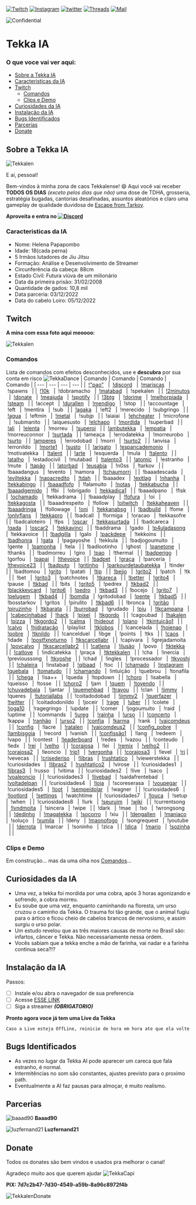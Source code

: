 <!-- PROJECT SHIELDS -->
[![Twitch][twitch-shield]][twitch-url]
[![Instagram][instagram-shield]][instagram-url]
[![twitter][twitter-shield]][twitter-url]
[![Threads][threads-shield]][threads-url]
[![Mail][mail-shield]][mail-url]

<!-- PROJETO CONFIDENTIAL -->
![Confidential][tekkalen-Confidential]

# Tekka IA

<!-- Index -->
### O que voce vai ver aqui:
* [Sobre a Tekka IA](#sobre-a-tekka-ia)
* [Caracteristicas da IA](#caracteristicas-da-ia)
* [Twitch](#twitch)
  * [Comandos](#comandos)
  * [Clips e Demo](#clips-e-demo)
* [Curiosidades da IA](#curiosidades-da-ia)
* [Instalação da IA](#instalação-da-ia)
* [Bugs Identificados](#bugs-identificados)
* [Parcerias](#parcerias)
* [Donate](#donate)

<!-- ABOUT -->
## Sobre a Tekka IA

![Tekkalen][tekkalen-screenshot]

E aí, pessoal!

Bem-vindos à minha zona de caos Tekkalense! :smile:
Aqui você vai receber **TODOS OS DIAS** *(exceto pelos dias que não)* uma dose de TDHA, grosseria, estratégia bugadas, cantorias desafinadas, assuntos aleatórios e claro uma gameplay de qualidade duvidosa de [Escape from Tarkov](https://www.escapefromtarkov.com/).

**Aproveita e entra no [![Discord][discord-shield]][discord-url]**

<!-- CARACTERISTICAS -->
### Caracteristicas da IA

* Nome: Helena Papapombo
* Idade: 18(cada perna) 
* 5 Irmãos lutadores de Jiu Jitsu
* Formação: Análise e Desenvolvimento de Streamer 
* Circunferência da cabeça: 88cm 
* Estado Civil: Futura viúva de um milionário 
* Data da primeira prisão: 31/02/2008 
* Quantidade de gados: 10,8 mil
* Data parceria: 03/12/2022 
* Data do cabelo Loiro: 05/12/2022

<!-- TWITCH -->
## Twitch 

**A mina com essa foto aqui meoooo:** 

![Tekkalen](https://static-cdn.jtvnw.net/jtv_user_pictures/e8869e44-9010-46c1-b828-21d702b0cc37-profile_image-70x70.png)

### Comandos


Lista de comandos com efeitos desconhecidos, use e **descubra** por sua conta em risco ![TekkaDance](https://static-cdn.jtvnw.net/emoticons/v2/emotesv2_11b0e9b1477a4f64a10cdc5ef689270f/default/light/1.0)
| Comando | Comando | Comando | Comando |
| --- | --- | --- | --- |
|	  [!"pao"](https://clips.twitch.tv/FaithfulGrotesqueTaroHoneyBadger-XVHHNhH9oSHUAHbe)  	|	  [!discord](https://discord.gg/jpkDCZbAAk)  	|	  [!mariscas](https://clips.twitch.tv/CarelessBetterWaspBudBlast-8Y1yczmIGCUdW8Be)   	|	  !spawns  	|
|	  [!10k](https://clips.twitch.tv/PreciousAuspiciousWolfYee-TjPgOcVeY4luVfuB)   	|	  !dobramacho  	|	  [!matabad](https://clips.twitch.tv/BoldAgitatedCattleCoolStoryBro-blzqUrynaqCNAnEX)  	|	  !spekalen  	|
|	  [!2minutos](https://i.ibb.co/X7gNN3G/22b37c9a-732e-4bf5-abe0-adb911d61ee5.jpg)   	|	  [!donate](https://clips.twitch.tv/ExcitedInnocentUdonDoggo-BjQx7GR__sIfOq0n)   	|	  [!meajuda](https://clips.twitch.tv/SpotlessSleepyCrabs4Head-qZ3wKDq-Hul30uJU)  	|	  [!spotify](https://open.spotify.com/user/12148388010?si=156ece9ff4ff4b9c)  	|
|	  [!3btg](https://clips.twitch.tv/TentativeLittleKumquatPicoMause-QYBihgEwigS_ogCQ)  	|	  [!dorime](https://clips.twitch.tv/TrappedUnsightlyCattleDAESuppy-XrRrSYUmg-yA3EOm)   	|	  [!melhorpiada](https://clips.twitch.tv/MushyCrispyShieldUWot-Q2gNvQXUrtVu0ccA)   	|	  [!steam](https://steamcommunity.com/profiles/76561198051634170/)   	|
|	  !accept  	|	  [!durallen](https://clips.twitch.tv/SpoopyInquisitiveLocustPeanutButterJellyTime-bP1gKPnb-Be72Zl6)   	|	  [!mendigo](https://clips.twitch.tv/FamousSpikyBottleChocolateRain-sLRiYIZyuaLvTG33)  	|	  !stop  	|
|	  !accountage  	|	  !eft   	|	  !mentira   	|	  !sub   	|
|	  [!agaka](https://clips.twitch.tv/BetterDistinctSpindle4Head-f3HDfOEXaptdRlc-)  	|	  !eft2  	|	  !merecido  	|	  !subgringo   	|
|	  [!agua](https://clips.twitch.tv/BloodyBetterSquirrelPunchTrees-B12B4RXZX05byj8M)   	|	  !eftmin  	|	  [!metal](https://clips.twitch.tv/TenuousRacyDelicataHeyGuys-7bOlv3wHafp8Kiz3)  	|	  !subjp   	|
|	  !aiaiai  	|	  [!ehcheater](https://clips.twitch.tv/BrightFaithfulSalsifyEagleEye-88-C-LSAqHmyQtMV)   	|	  !microfone   	|	  !submanito   	|
|	  !aiquesusto  	|	  [!elchapo](https://clips.twitch.tv/SavoryEnthusiasticAuberginePJSalt-wfoU6DWtZILA85ck)   	|	  [!mordida](https://clips.twitch.tv/OpenRichSharkPJSalt-EihpT_I5A-VlB7Ll)   	|	  !superbad  	|
|	  [!ali](https://clips.twitch.tv/AbstruseSpicyTireYouDontSay-U_XHmlCVgxmVsQ-2)   	|	  [!elenta](https://www.twitch.tv/tekkalen/clip/IntelligentBlueDuckCharlietheUnicorn-1YU5VeK6WQHUAcnI)   	|	  !morreu  	|	  [!superoi](https://clips.twitch.tv/BlindingGlutenFreeOxJonCarnage-v0OibHkWa8UUZk5i)  	|
|	  [!ambutekka](https://clips.twitch.tv/RacyObedientShingleCharlieBitMe-1DvN6K6Ra46ylGkw)   	|	  [!empatia](https://youtu.be/R7i53k07OJY)   	|	  !morreuconnor  	|	  [!surtada](https://clips.twitch.tv/GlutenFreeRudeCakeLitFam-ALqZl17AMLuCMKMz)  	|
|	  !ameaça  	|	  !errodatekka   	|	  !morreurobo  	|	  [!surto](https://clips.twitch.tv/GracefulCovertCrabShadyLulu-Vx5FF0qPGeOEgca8)   	|
|	  [!amperes](https://clips.twitch.tv/EasyThirstyOcelotBigBrother-b2rt-dO98EFPDv2a)   	|	  !errodobad   	|	  !morri   	|	  [!surto2](https://clips.twitch.tv/VivaciousFrailOxImGlitch-HKQvTT5cHechvLie)   	|
|	  !anvisa  	|	  !erronildo   	|	  [!morte1](https://clips.twitch.tv/ModernRamshackleVanillaHotPokket-ORHXDLXWtkT42ldy)   	|	  [!susto](https://clips.twitch.tv/KathishBillowingWombatCoolStoryBro-b6ugPNm-A9AuRVIb)  	|
|	  [!arigato](https://clips.twitch.tv/SuccessfulBraveDugongPJSugar-K0C8CX1UX-6Ja4l3)  	|	  [!espancademonio](https://clips.twitch.tv/YummyCautiousCakeOhMyDog-DGZoAPTEPxc12Isv)   	|	  !motivatekka   	|	  [!talent](https://clips.twitch.tv/SnappyMildCougarM4xHeh-q-NZpVIPrSOzLlpw)   	|
|	  [!arte](https://clips.twitch.tv/MagnificentAmusedLobsterHumbleLife-Ea47mG8ptpQucnKD)   	|	  !esquerda  	|	  !mula  	|	  [!talento](https://clips.twitch.tv/KitschyGrossChipmunkJonCarnage-6fGLn30l2msik8rB)  	|
|	  [!atalho](https://clips.twitch.tv/FlaccidYummyCarabeefDAESuppy-UeiTupLmj6d7OJVT)   	|	  !estadocivil   	|	  !mutabad   	|	  [!talento3](https://clips.twitch.tv/SilkySpikyAsteriskArgieB8-_8vznekoNAiRwuvI)  	|
|	  [!atomic](https://www.youtube.com/watch?v=yqHSQhcuNJ4)   	|	  !estranho  	|	  !mute  	|	  [!tapão](https://clips.twitch.tv/FineRelatedHabaneroKevinTurtle-o1q_ukP1VRLlNXi-)  	|
|	  [!atorbad](https://clips.twitch.tv/EnticingAmazonianChoughOhMyDog-Og2a4g7gImbQyirB)  	|	  [!eusabia](https://clips.twitch.tv/HeartlessPatientBillRuleFive-ExTOGawlfj9k-vpi)  	|	  !n0ss  	|	  !tarkov  	|
|	  !baaadangus  	|	  !evento  	|	  !namora  	|	  [!tchaumorri](https://clips.twitch.tv/InquisitiveDeafCakeCeilingCat-QwzBRnWpGv9XZs3W)  	|
|	  !baaadescada   	|	  [!eviltekka](https://clips.twitch.tv/ViscousExcitedBibimbapPlanking-bXGkVA77hm-ATDId)  	|	  [!naoacredito](https://clips.twitch.tv/BadProtectiveGaurKappaWealth-tyl6navtqmWXVKy3)  	|	  [!tdah](https://clips.twitch.tv/DoubtfulGrotesqueAdminDerp-OxJpqnJuxV1HyI75)   	|
|	  !baaadex   	|	  [!exitlag](https://www.exitlag.com/refer/8244665)  	|	  [!nhanha](https://clips.twitch.tv/LazySuaveFishCopyThis-CySukszK4v8NZOHA)  	|	  [!tekkabingo](https://clips.twitch.tv/PrettiestKindLampEleGiggle-u5J3yHgUrfXN9nJs)   	|
|	  [!baaadfofo](https://clips.twitch.tv/BoxyPiercingMelonDancingBanana-_5Ob7CETSD6Trb0m)  	|	  !falamuito   	|	  [!notas](https://clips.twitch.tv/CarefulSmallPeppermintHeyGuys-TbP6yvCmWlCJrDb8)   	|	  [!tekkabucha](https://clips.twitch.tv/NastySneakyFishLitty-0uYAEyMRj_Dxh4s3)   	|
|	  [!baaadgemido](https://clips.twitch.tv/PowerfulIgnorantKleeFailFish-RYH7L14IzuFjAlXr)  	|	  !fbi   	|	  !obrigado  	|	  [!tekkadica1](https://clips.twitch.tv/CoweringGoodSpaghettiCharlieBitMe-9oqJagiZMAsyMzR0)  	|
|	  !baaadpano   	|	  !fisk  	|	  [!ochamado](https://clips.twitch.tv/ElegantMushyPuddingOMGScoots-Wi0-HEm1KgDU5Y6c)   	|	  !tekkadrama  	|
|	  !baaadplay   	|	  [!fofura](https://clips.twitch.tv/EphemeralTenaciousCheesecakeGingerPower-ehQHG-KBgbKdqT82)  	|	  !oi  	|	  [!tekkagosta](https://clips.twitch.tv/ClumsyMuddySrirachaPraiseIt-LAkJ03VZtloio-Jq)  	|
|	  !baaadrespeito   	|	  !follow  	|	  [!oitwitch](https://www.instagram.com/p/CvvcCEEtPjw/)  	|	  [!tekkaheaven](https://clips.twitch.tv/CourteousEnergeticAlmondThunBeast-L58-BeVGTco5Eeqy)   	|
|	  [!baaadringa](https://clips.twitch.tv/NurturingSolidAyeayeNononoCat-ahNgt7MTESe_hV8O)  	|	  !followage   	|	  [!oni](https://clips.twitch.tv/ScrumptiousZanyBasenjiDendiFace-KJG_5Vo1tuUFTXsg)   	|	  [!tekkanabsg](https://clips.twitch.tv/ShinyPoisedButter4Head-TDxXchcC3a99RfVr)   	|
|	  [!badbuild](https://clips.twitch.tv/StrangeBoxySmoothiePipeHype-xzqPyZzoeAMF9W0N)  	|	  !fome  	|	  [!onlyflans](http://www.pudim.com.br/)   	|	  [!tekkapro](https://clips.twitch.tv/CrazyLachrymoseBarracudaJebaited-RgfQla6xrZQwn1ES)   	|
|	  !badcall   	|	  !formiga   	|	  !oracao  	|	  !tekkasofre  	|
|	  !badcaloteiro  	|	  !fps   	|	  [!oscar](https://clips.twitch.tv/AstuteBashfulBarracudaTriHard-dORfLeNkpWmjT2y1)   	|	  [!tekkasurtada](https://clips.twitch.tv/ManlyAnnoyingPeachAMPTropPunch-RgJvefpCZ_YNRybE)   	|
|	  !badcareca   	|	  [!gada](https://clips.twitch.tv/TubularPowerfulShinglePartyTime-IjjJmtbtJQT2b8lL)  	|	  [!oscar2](https://clips.twitch.tv/TransparentArtisticHummingbirdKlappa-Vxryj51JS-k1dGSG)   	|	  [!tekkavinci](https://clips.twitch.tv/SpoopyProtectiveChamoisDatBoi-vA-DX-vSnAnwtxRr)  	|
|	  !baddrama  	|	  !gado  	|	  [!p4uladasong](https://clips.twitch.tv/CrowdedSmokyPlumageChocolateRain-qPpadQNmj-xHYId5)  	|	  !tekkavoice  	|
|	  [!badgilla](https://clips.twitch.tv/ResilientThoughtfulBurritoStrawBeary-9CCq9ZgLZ4NkLodG)   	|	  !galo  	|	  [!packdepe](https://clips.twitch.tv/SteamyCharmingSparrowFUNgineer-U4Q0gQ6AferPMUV7)   	|	  !tekkoins  	|
|	  [!badhonra](https://clips.twitch.tv/OnerousSullenPeachRuleFive-6tgbi8DL4sxk0W_i)   	|	  [!gata](https://on.soundcloud.com/XSHCv)   	|	  !pagayoshe   	|	  !tekkula   	|
|	  !badjogoumuito   	|	  !gente   	|	  [!pamonha](https://www.twitch.tv/tekkalen/clip/CallousCleanAniseThunBeast-0ZJKhldmgYjoWrdt)  	|	  !tela  	|
|	  !badlootinho   	|	  !ghost   	|	  [!panetone]()  	|	  !thanks  	|
|	  !badmorreu   	|	  !giro  	|	  [!pao](https://clips.twitch.tv/FaithfulGrotesqueTaroHoneyBadger-XVHHNhH9oSHUAHbe)  	|	  !thermal   	|
|	  [!badperigo](https://clips.twitch.tv/PluckyHungryElephantPMSTwin-5tqT5JKXVeRXjh6Q)   	|	  !gorfou  	|	  [!papai](https://clips.twitch.tv/SolidSaltyYamLitty-I1683S5onwJb4i_-)  	|	  [!thevoice](https://clips.twitch.tv/SullenRacyMooseOMGScoots-sfY2CllZ5OywqG5R)   	|
|	  [!badpet](https://clips.twitch.tv/SillyTriumphantChowderBudBlast-ye15KKubjHcaYnOe)   	|	  [!graça](https://clips.twitch.tv/SuspiciousShortGazelleSpicyBoy-9eOn5FXGdrX_ocJI)  	|	  !parceria  	|	  [!thevoice23](https://clips.twitch.tv/LongKitschyPorcupineBrokeBack-gzAewt9IleEOriyz)  	|
|	  [!badputo](https://clips.twitch.tv/ImpartialHeadstrongOkapiPMSTwin-hnCKvsiMIi5bFyv0)   	|	  [!gritinho](https://clips.twitch.tv/TawdrySuspiciousReubenResidentSleeper-bj0o4jtPJnB1y_Q_)  	|	  [!parkourdetaubatekka](https://clips.twitch.tv/FragileNurturingCourgetteTebowing-GeUpyL1oyBjqHoBV)   	|	  !tinder  	|
|	  !badtomou  	|	  [!grito](https://clips.twitch.tv/FamousKathishAxeJebaited-AJvCWueHFg1y8PXC)  	|	  !patati  	|	  [!tip](https://streamelements.com/tekkalen/tip)  	|
|	  [!beijo](https://clips.twitch.tv/RoughDarkKumquatDBstyle-wERcc5mjj-ph1SDt)   	|	  [!grito2](https://clips.twitch.tv/SuperCoyAubergineCmonBruh-d29Td7w4gXOi8aR4)  	|	  !patch   	|	  !tk  	|
|	  !bet   	|	  [!grito3](https://clips.twitch.tv/SuperCoyAubergineCmonBruh-d29Td7w4gXOi8aR4)  	|	  !patchnotes  	|	  [!tkareca](https://clips.twitch.tv/TangentialCoySwallowWutFace-EUCbNk_41QzDfy9I)   	|
|	  [!better](https://betterttv.com/users/6049235e4614912a943662d5)  	|	  [!grito4](https://clips.twitch.tv/MildMistyClipsmomRuleFive-X28zpz9krMlkyZtq)  	|	  !pause   	|	  [!tkbad](https://clips.twitch.tv/AbstruseTrappedTigerBlargNaut-T6Na1_LjQbXdUqIT)   	|
|	  !bits  	|	  [!grito5](https://clips.twitch.tv/CrowdedLivelyFalconTBTacoRight-HjYJCoXbFBN9CVnJ)   	|	  !pedrex  	|	  [!tkbad2](https://clips.twitch.tv/WanderingAgitatedDragonflyItsBoshyTime-67mYcBUx8pGVmRHP)   	|
|	  [!blackkeycard](https://clips.twitch.tv/RepleteBelovedQuailYee-m-NrKPEGgrI7ek_X)   	|	  [!grito6](https://clips.twitch.tv/DreamySucculentEaglePermaSmug-lRICScDknfX5QXTy)  	|	  [!pedro](https://youtu.be/4oigFSS0QBU)   	|	  [!tkbad3](https://clips.twitch.tv/SteamyDaintyPrariedogDancingBanana-js5AhvF4SkWxNBjz)   	|
|	  !bocejo  	|	  [!grito7](https://clips.twitch.tv/TallTentativeAlbatrossGOWSkull-8oCYL3z4zQraUwJh)   	|	  [!pelugem](https://clips.twitch.tv/ProtectiveApatheticHyenaTF2John-K9ndQ065Fb1E1yvj)   	|	  [!tkbad4](https://clips.twitch.tv/CrackyMoldyPorpoisePanicBasket-qqGO_fxPBlaIP23a)   	|
|	  [!bomdia](https://clips.twitch.tv/BeautifulZanyGerbilPeoplesChamp-SIHrf1TJLhHuCgLN)  	|	  !gritodobad  	|	  [!pente](https://clips.twitch.tv/MuddyPunchyFiddleheadsPicoMause-oni6BkvsI2JqnMNM)   	|	  [!tkbad5](https://clips.twitch.tv/SullenCharmingPorpoisePhilosoraptor-Yn0a3_BWRuS8ozBt)  	|
|	  !bosstarkov  	|	  !gritos  	|	  !pirulito  	|	  [!tkbad6](https://clips.twitch.tv/ColdbloodedAmusedCougarRlyTho-twLwdCcl-xq3mboj)  	|
|	  !bronca  	|	  [!gritão](https://clips.twitch.tv/HelplessOnerousSandpiperHumbleLife-YHsmm8G9_L37MhVF)   	|	  [!piruzinho](https://clips.twitch.tv/KitschyBenevolentTriangleBCWarrior-CUT4Ju9_mAVllgKX)  	|	  [!tkbarata](https://clips.twitch.tv/PrettyWonderfulTireMau5-Bj4VzeDxs-YFHWtj)  	|
|	  [!burrobad](https://clips.twitch.tv/EncouragingLitigiousEelStrawBeary-wSfgNUIPNrNf1msJ)  	|	  !grudado   	|	  [!piu](https://clips.twitch.tv/BetterBraveSparrowUncleNox-CNVhPLjIrjht49X3)  	|	  [!tkcampana](https://clips.twitch.tv/HorribleDifficultCheddarKlappa-QMEptSqPAI21rMif)  	|
|	  [!cabecinhabad](https://clips.twitch.tv/LongBlitheVultureKeyboardCat-vwibxFPBs7O1Bwsn)   	|	  [!hack](https://clips.twitch.tv/LivelyAdorableAlligatorVoteNay-gGnzRynyPpkYcR99)   	|	  [!pixel](https://clips.twitch.tv/EnthusiasticFantasticNoodleCeilingCat-VyO118TLM9YHaYuq)   	|	  [!tkgordo](https://www.twitch.tv/tekkalen/clip/AmericanPoliteLouseStoneLightning-EPcIxmciiRMiAx9L)   	|
|	  !cagoubad  	|	  [!hakalen](https://clips.twitch.tv/DifficultArtisticSandpiperMcaT-WcnlTtOqzdNGJ-ac)  	|	  [!pizza](https://clips.twitch.tv/EndearingAverageCamelFailFish-rzRb-g3WiWZcphyk)   	|	  [!tkgordo2](https://clips.twitch.tv/BoldRoundCucumberEagleEye-C7fRnTCFDnMehqZr)  	|
|	  [!calma](https://clips.twitch.tv/CooperativeVictoriousFriseeDansGame-I2lEAw9x5E6mgENc)   	|	  [!hideout](https://tarkov.guru/hideout-profit/)  	|	  [!plano](https://clips.twitch.tv/LachrymoseProtectiveNightingaleShazBotstix-ckzKtfpjs2d6vw99)  	|	  [!tkintuição1](https://clips.twitch.tv/OriginalAgileGrouseDansGame-2RzR1xNR9Ic7vi79)   	|
|	  [!calvo](https://clips.twitch.tv/HorribleAuspiciousMeerkatTriHard-AmxvwrwyB0Ft9TTT)  	|	  [!hidratação](https://clips.twitch.tv/AlluringViscousCiderCoolStoryBro--ecXRZYJoJONYoy6)   	|	  !playlist  	|	  [!tklobos](https://clips.twitch.tv/LivelyAgileWallabyDancingBanana-o4_mHKJfLSvqNdit)   	|
|	  !cancelada   	|	  [!hojenao](https://clips.twitch.tv/PricklyNastyPastaRaccAttack-guoqgQJS0xtNZMii)   	|	  [!pobre](https://cdn.discordapp.com/attachments/1103129053222928485/1150483608163856474/image.png)   	|	  [!tknildo](https://clips.twitch.tv/SpoopyCredulousKittenLeeroyJenkins-mPr8mOoW5hAfhKdZ)  	|
|	  !cancelduel  	|	  !ibge  	|	  !points  	|	  !tks   	|
|	  [!caos](https://media.discordapp.net/attachments/1103129053222928485/1127418388671647894/tekka_destino.png)  	|	  !idade   	|	  [!postfxnoturno](https://clips.twitch.tv/DifferentRockyCrocodileGivePLZ-yRWUjDnAQh49630C)  	|	  [!tkscarcellabr](https://clips.twitch.tv/ProtectiveDignifiedMallardSSSsss-RXD7jydxTn_xwf8C)  	|
|	  !capivara  	|	  !igrejadamoita   	|	  [!povcalvo](https://clips.twitch.tv/RealAltruisticTroutPlanking-_a-sU_cyk4sGe-0m)  	|	  [!tkscarcellabr2](https://clips.twitch.tv/AuspiciousOpenCobblerMau5-gZrXASFCziBPQ32Y)  	|
|	  [!catlena](https://clips.twitch.tv/ThirstyExpensiveBadgerYouDontSay-eYqMgMs_ybfJvcLC)  	|	  [!ilusão](https://clips.twitch.tv/TrappedGenerousCaterpillarVoteNay-mghgqS-UNGzn7qmh)  	|	  !povo  	|	  [!tktekka](https://clips.twitch.tv/EnjoyableEmpathicGooseRalpherZ-h_RcmeigsgSItlMg)  	|
|	  [!catlove](https://clips.twitch.tv/BlindingRelievedMeatloafDansGame-v0muO8LS339jgH5X)  	|	  !indicatekka   	|	  !praça   	|	  [!tktekkalen](https://clips.twitch.tv/FunnyBlindingWalrusAMPTropPunch-0tlg0EuWD4rmH6lU)  	|
|	  !cha   	|	  !inercia   	|	  !previoussong  	|	  [!tkyoshe](https://clips.twitch.tv/HotRockyPuffinTheThing-5rVucbj9jwgSeRem)  	|
|	  !chad  	|	  !ingles  	|	  !processador   	|	  [!tkyoshi](https://clips.twitch.tv/FilthyCrowdedDelicataOptimizePrime-728UX9zguDEgjUuI)  	|
|	  [!chaleira](https://clips.twitch.tv/TangentialCalmWebOMGScoots-qd_YFO0meqfgKL2p)   	|	  !instabad  	|	  [!qibaad](https://clips.twitch.tv/CloudyConcernedOryxPanicVis-M4H9C1tGBPY1gAbX)  	|	  !toc   	|
|	  [!chamado](https://www.youtube.com/watch?v=S4bydlrIt74)  	|	  [!instagram](https://www.instagram.com/lenapalombo/)   	|	  [!quebala]()   	|	  [!tomatudo](https://www.twitch.tv/tekkalen/clip/ComfortableWanderingLocustRuleFive-RDvmUXRW03ep5tgp)   	|
|	  [!chamando](https://clips.twitch.tv/SmoggyIronicAsparagusPanicVis-YEciJrZi6-FTEF0_)  	|	  !intuição  	|	  !quebrou   	|	  !tonafila  	|
|	  [!chega](https://clips.twitch.tv/ObliviousTangibleAlmondSquadGoals-aSSxrAyKoR6vzLVk)   	|	  !isa++   	|	  !queda   	|	  !topdown   	|
|	  [!choro](https://clips.twitch.tv/AmorphousDoubtfulDaikonKappaClaus-10NcTG7AwwhMKz8N)   	|	  !isabella  	|	  !queisso   	|	  !tosse   	|
|	  [!choro2](https://clips.twitch.tv/ProudSaltyAlmondPeoplesChamp-9tCheJtlTAz3JUYM)   	|	  !jam   	|	  [!quem](https://clips.twitch.tv/InspiringPoorGalagoDoubleRainbow-G_yJeF3GWsFSBlrB)   	|	  [!tovendo](https://clips.twitch.tv/DaintyGiantPepperKappaPride-5wrVUvmHFOat81uH)   	|
|	  [!chuvadebala](https://clips.twitch.tv/ClearObesePassionfruitDatBoi-hZjN3qX_kkEfRXly)  	|	  !jantar  	|	  [!quemehbad](https://tenor.com/view/mr-clean-dancing-cleaning-mopping-sway-gif-9643872)  	|	  [!travou](https://clips.twitch.tv/AlluringEvilHamsterKappaWealth-nWc-9JYYIdjvYlU0)   	|
|	  !clan  	|	  [!jimmy](https://clips.twitch.tv/VibrantAmazonianArmadilloFUNgineer-4_q6J5anwyrwJxPU)  	|	  !queres  	|	  [!tutoriallabs](https://clips.twitch.tv/SmoggyEvilWrenchFunRun-jtdRYiomdPr7t6uv)   	|
|	  !coitadodobad  	|	  [!jimmy2](https://clips.twitch.tv/DiligentStrangeRuffBCWarrior-BubswBSdSSJ74024)   	|	  [!querfazer](https://clips.twitch.tv/VibrantTriumphantOkapiUWot-4uKzdczOA1yeHvDy)  	|	  [!twitter](https://twitter.com/tekkalen)   	|
|	  !coitadodonildo  	|	  !joceir  	|	  [!rage](https://clips.twitch.tv/CrackyEphemeralEmuBlargNaut-2FhkuvSKOv4UqdWp)  	|	  [!uber](https://clips.twitch.tv/SmellyAggressivePeppermintStoneLightning-JfHKSWalNAYxDvUD)   	|
|	  !colete  	|	  [!joga10](https://clips.twitch.tv/BlueMoistSproutDatSheffy-fdSD4pCf23KLDHxf)   	|	  !ragegringo  	|	  !update  	|
|	  !comer   	|	  !jogoumuito  	|	  !raid  	|	  !uptime  	|
|	  !commands  	|	  [!jureg](https://escapefromtarkov.fandom.com/wiki/Network_Provider_-_Part_1)   	|	  [!rainha](https://clips.twitch.tv/ObeseJollySmoothieBloodTrail-4isR6PcYsVfKT53q)   	|	  [!urso](ttps://clips.twitch.tv/FaithfulSucculentMetalM4xHeh-nCNyzKHKE5SLkhQR)  	|
|	  [!concerto](https://clips.twitch.tv/AssiduousTriangularDogeFutureMan-epjxnMv6GTcTIonr)   	|	  !kappa   	|	  [!ranhão](https://clips.twitch.tv/InquisitiveTubularSushiLitty-l3nDTj-Oun-rHwjv)   	|	  [!urso2](https://clips.twitch.tv/SteamyArbitraryPistachioDxAbomb-u6q4L8tHG3Mn83_O)   	|
|	  [!confia](https://clips.twitch.tv/CovertKindApeNotLikeThis-H1tq4zTFOVvQZtWL)   	|	  [!karma](https://clips.twitch.tv/ExcitedAgreeableFalconKappaClaus-bmAIrYWceOQdpbnK)  	|	  !rank  	|	  [!vaicomdeus](https://clips.twitch.tv/LittleFrigidCattleGOWSkull-uOUQuvnrZi5_OU04)   	|
|	  [!config](https://clips.twitch.tv/ShyPlayfulSandstormDAESuppy-EfAawlZvgwAfcPGD)  	|	  !lacre   	|	  [!ratalen](https://clips.twitch.tv/PrettiestEphemeralAlligatorMcaT-xymR6Ab7iFn0LlSO)   	|	  [!vaicomdeus2](https://clips.twitch.tv/EnthusiasticEnjoyableSangPhilosoraptor-ZlmbD4PE_kBguoe1)  	|
|	  [!config_pobre](https://clips.twitch.tv/RacyMotionlessNewtBloodTrail-her6uy1k1k3QAllL)   	|	  [!lambisgoia](https://clips.twitch.tv/RoundSassyCurlewLitty-FP6fPRwLdR1LcQjw)  	|	  !record  	|	  !vanish  	|
|	  [!confissão1](https://clips.twitch.tv/CheerfulCourteousLorisArgieB8-hzjpXyYWGl0FhG-f)  	|	  !lang  	|	  !redeem  	|	  !vapo  	|
|	  !contest   	|	  [!leaderboard](https://streamelements.com/tekkalen/leaderboard)  	|	  !redes   	|	  !vazou   	|
|	  !conteudo  	|	  !ledx  	|	  [!rei](https://www.twitch.tv/tekkalen/clip/AffluentFancyWolverineKevinTurtle-LfAUJMLNMEssoUc4)   	|	  [!velho](https://clips.twitch.tv/CheerfulCautiousFalconDatSheffy-3yE2e9Qtn_f0Dh8X)   	|
|	  [!corajosa](https://clips.twitch.tv/LachrymoseSparklyYakinikuVoHiYo-K1lreKt83ZMNekLV)  	|	  !lei   	|	  [!remix](https://on.soundcloud.com/VoXMS)  	|	  [!velho2](https://clips.twitch.tv/WealthySavoryTapirAMPTropPunch-nQDyNstGmtwE1e0N)   	|
|	  [!corajosa2](https://clips.twitch.tv/SuccessfulSpunkyDotterelDansGame-c-onNmKLbTAjaRq5)  	|	  !leoncio   	|	  [!rip1](https://clips.twitch.tv/AgreeableBusyWitchNerfBlueBlaster-wAvvY-yYc0QPK1ru)  	|	  [!vergonha](https://clips.twitch.tv/SaltyTriangularPeachFloof-bIDAZi4vUMFCHGPq)  	|
|	  [!corajosa3](https://clips.twitch.tv/ObedientStrongSangTheThing-bO_eXN2Q1G8DibPy)  	|	  !level   	|	  [!rj](https://clips.twitch.tv/EnticingMistyHyenaOpieOP-YZzAD79u6bpi7bGK) 	|	  !vevecas   	|
|	  [!crisederiso](https://clips.twitch.tv/TacitWildPartridgeResidentSleeper-IlmnT27VlOmEUuhO)   	|	  [!libras](https://clips.twitch.tv/TawdryJollyGullMoreCowbell-Of2-HHc2i0Ir4xXY)   	|	  [!rushtatico](https://clips.twitch.tv/PunchyImpartialWalletPogChamp-Pqw_lL3C9ldbGpvg)  	|	  !viewerstekka  	|
|	  !curiosidades  	|	  [!libras2](https://clips.twitch.tv/FineEnthusiasticWatermelonTinyFace-MCiFjQ08vVwCN2we)  	|	  [!rushtatico2](https://www.twitch.tv/tekkalen/clip/PolishedStrongClamEleGiggle-bgXCi3ziDRuNPuLs)   	|	  !virose  	|
|	  !curiosidades1   	|	  [!libras3](https://clips.twitch.tv/PunchyDeliciousBorkMingLee-9AM02m1XmHtDJMmj)  	|	  !russo   	|	  !vitima  	|
|	  !curiosidades2   	|	  !live  	|	  !saco  	|	  [!voaleoncio](https://clips.twitch.tv/GorgeousObeseGullStinkyCheese-WJXRs0OfttxQvAHd)  	|
|	  !curiosidades3   	|	  [!livebad](https://www.twitch.tv/baaad90)  	|	  !saidafrentebad  	|	  [!voltadelpan](https://clips.twitch.tv/IntelligentAbnegateKuduThisIsSparta-ZQ_EhMpaQGh_o6xY)   	|
|	  !curiosidades4   	|	  [!loja](https://streamelements.com/tekkalen/store)   	|	  !scoreserasa   	|	  [!voupegar](https://clips.twitch.tv/RichHonorableHareSmoocherZ-q0G-g6nypo5xW0Ua)   	|
|	  !curiosidades5   	|	  [!loot](https://clips.twitch.tv/LovelyMushyTofuSwiftRage-BA4cQf2rQmBIITpT)   	|	  [!sempeidolar](https://clips.twitch.tv/SavageAffluentLionHeyGirl-1lGxkPVAvV_BFDcV)   	|	  !wagner  	|
|	  !curiosidades6   	|	  [!lootlord](https://clips.twitch.tv/ShinyPoisedButter4Head-TDxXchcC3a99RfVr)   	|	  [!settings](https://clips.twitch.tv/OutstandingDeterminedFlyPoooound-JmclVqpb2plQRU2R)   	|	  !watchtime   	|
|	  !curiosidades7   	|	  [!louca](https://clips.twitch.tv/SmokyCuteFloofMcaT-_x1w1roErqDxTAIL)  	|	  !setup   	|	  !when  	|
|	  !curiosidades8   	|	  !lurk  	|	  [!seuruim](https://clips.twitch.tv/ClumsyOilyHorseKippa-acXShj63cbX93Ygz)  	|	  [!wiki](https://escapefromtarkov.fandom.com/wiki/Map_of_Tarkov)  	|
|	  !currentsong   	|	  [!lvndmoita](https://clips.twitch.tv/RespectfulGorgeousOwlKappaWealth-zCTwUt9ZgliccCDR)  	|	  !sincera   	|	  !wipe  	|
|	  !dark  	|	  !mae   	|	  !so  	|	  !wrongsong   	|
|	  [!dedinho](https://clips.twitch.tv/CrowdedMistyBatPermaSmug-bmZ-E_An-C_82dC0)  	|	  [!magatekka](https://clips.twitch.tv/PrettyFineLionCoolStoryBro-GcwW5ctcETMnNcsc)  	|	  [!socorro](https://clips.twitch.tv/AttractiveMagnificentAnacondaTwitchRaid--0HHDnL6kY1zYoOi)   	|	  !xiu   	|
|	  [!dengallen](https://clips.twitch.tv/WealthyFragileMonitorWow-9gHTanD6tuNqYc73)  	|	  [!maniaco](https://clips.twitch.tv/ColdFairMoonKappaWealth-KQq4BLjFnV5FUiDk)   	|	  !soluço  	|	  [!xumila](https://clips.twitch.tv/AgreeableDelightfulBunnyHassaanChop-8xPGWUbukLW5hQA7)  	|
|	  !deny  	|	  [!maonofogo](https://clips.twitch.tv/BadFaithfulNarwhalTBTacoLeft-n1-sVgSSrySUDFtW)  	|	  !songrequest   	|	  !youtube   	|
|	  [!derrota](https://clips.twitch.tv/EnchantingPlausibleWoodpeckerCmonBruh-bchEbf894KJHMJka)   	|	  !marcar  	|	  !soninho   	|	  !zica  	|
|	  [!dica](https://media.discordapp.net/attachments/815448650200121385/1112441246108098640/image.png)   	|	  [!mario](https://clips.twitch.tv/RelievedPolishedMonitorPogChamp-swpsuhFMbvEn7InV)   	|	  [!sozinha](https://clips.twitch.tv/PoorCourageousSowCorgiDerp-hkCYBClFemu0wBgh)  	|		|



### Clips e Demo

Em construção... mas da uma olha nos [Comandos](#comandos)...

<!-- CURIOSIDADE -->
## Curiosidades da IA

- Uma vez, a tekka foi mordida por uma cobra, após 3 horas agonizando e sofrendo, a cobra morreu.
- Eu soube que uma vez, enquanto caminhando na floresta, um urso cruzou o caminho da Tekka. O trauma foi tão grande, que o animal fugiu para o ártico e ficou cheio de cabelos brancos de nervosismo, e assim surgiu o urso polar.
- Um estudo revelou que as três maiores causas de morte no Brasil são: infartos, câncer e Tekka. Não necessariamente nessa ordem.
- Vocês sabiam que a tekka enche a mão de farinha, vai nadar e a farinha continua seca?!?

<!-- INSTALAÇÃO -->
## Instalação da IA

Passos:
- [ ] Instale e/ou abra o navegador de sua preferencia
- [ ] Acesse [ESSE LINK](https://www.twitch.tv/tekkalen)
- [ ] Siga a streamer ***(OBRIGATORIO)***

**Pronto agora voce já tem uma Live da Tekka**

```Caso a Live esteja OffLine, reinicie de hora em hora ate que ela volte```
 
## Bugs Identificados

- As vezes no lugar da Tekka AI pode aparecer um careca que fala estranho, é normal.
- Intermitências no som são constantes, ajustes previsto para o proximo path.
- Eventualmente a AI faz pausas para almoçar, é muito realismo.

<!-- PARCERIAS -->
## Parcerias

 ![baaad90](https://static-cdn.jtvnw.net/jtv_user_pictures/baaad90-profile_image-4b02a84065c6bfda-70x70.png) **Baaad90**
 
 ![luzfernand21](https://static-cdn.jtvnw.net/jtv_user_pictures/55fca37d-fe13-4d9e-8d18-46b1259bad03-profile_image-70x70.png) **Luzfernand21**

<!-- DONATE -->
## Donate

Todos os donates são bem vindos e usados pra melhorar o canal! 

Agradeço muito aos que querem ajudar ![TekkaCapi](https://static-cdn.jtvnw.net/emoticons/v2/emotesv2_7cbc4b50a0fa4d5babc726920dae55df/default/light/1.0)

**PIX: 7d7c2b47-7d30-4549-a59b-8a96c8972f4b**

![TekkalenDonate](https://panels.twitch.tv/panel-487878559-image-0c953efe-dfd8-4609-8485-a1482975b4ae)

<!-- MARKDOWN LINKS & IMAGES -->
<!-- https://www.markdownguide.org/basic-syntax/#reference-style-links -->
[twitch-shield]: https://img.shields.io/badge/Tekkalen-+10.8K-9146FF?style=for-the-badge&logo=twitch
[twitch-url]: https://www.twitch.tv/tekkalen

[instagram-shield]: https://img.shields.io/badge/Lenapalombo-+2.5k-E4405F?style=for-the-badge&logo=instagram
[instagram-url]: https://www.instagram.com/lenapalombo/

[twitter-shield]: https://img.shields.io/badge/tekkalen-≅500-000000?style=for-the-badge&logo=x
[twitter-url]: https://twitter.com/tekkalen

[threads-shield]: https://img.shields.io/badge/lenapalombo-≅500-000000?style=for-the-badge&logo=threads
[threads-url]: https://www.threads.net/@lenapalombo

[mail-shield]: https://img.shields.io/badge/contato%40tekkalen.com.br-005FF9?style=for-the-badge&logo=maildotru&link=mailto%3Acontato%40tekkalen.com.br
[mail-url]: mailto:contato@tekkalen.com.br

[discord-shield]: https://img.shields.io/badge/Discord-white?style=social&logo=discord
[discord-url]: https://discord.com/invite/jpkDCZbAAk

[tekkalen-confidential]:imagens/confidential.png
[tekkalen-screenshot]: imagens/Tekkalen.png
[tekkalen-url]: http://www.tekkalen.com.br
